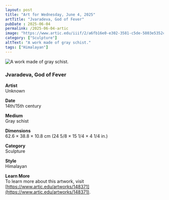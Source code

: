 ```yaml
---
layout: post
title: "Art for Wednesday, June 4, 2025"
artTitle: "Jvaradeva, God of Fever"
pubDate : 2025-06-04
permalink: /2025-06-04-artic
image: "https://www.artic.edu/iiif/2/a6fb16e0-e302-3581-c5de-5803e5352c27/full/1686,/0/default.jpg"
category: ["Sculpture"]
altText: "A work made of gray schist."
tags: ["Himalayan"]
---
```

 
<img src='https://www.artic.edu/iiif/2/a6fb16e0-e302-3581-c5de-5803e5352c27/full/1686,/0/default.jpg' alt='A work made of gray schist.' style='border-radius=5px'> 
 
### Jvaradeva, God of Fever
 
**Artist**<br>
Unknown
 
**Date**<br>
14th/15th century
 
**Medium**<br>
Gray schist
 
**Dimensions**<br>
62.6 × 38.8 × 10.8 cm (24 5/8 × 15 1/4 × 4 1/4 in.)
 
**Category**<br>
Sculpture
 
**Style**<br>
Himalayan
 
**Learn More**<br>
To learn more about this artwork, visit [https://www.artic.edu/artworks/148371](https://www.artic.edu/artworks/148371).